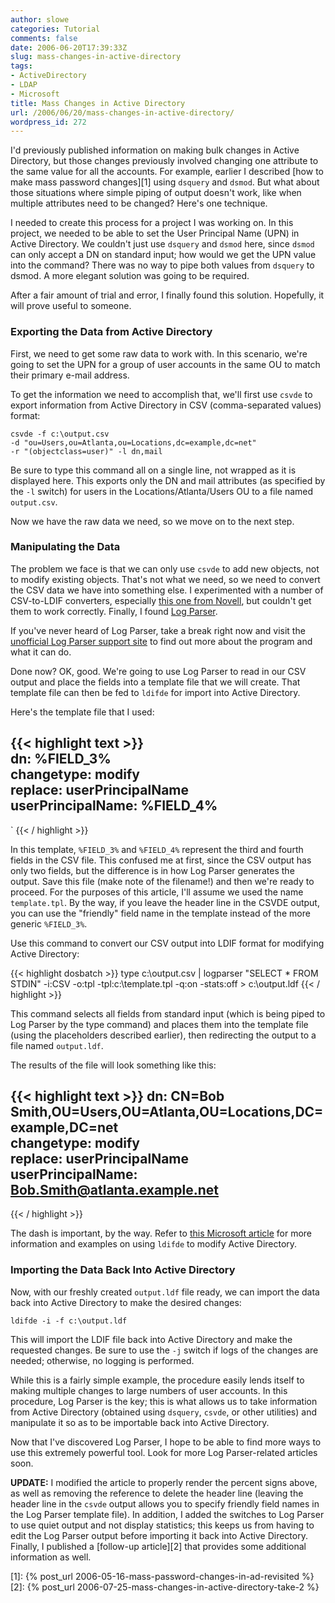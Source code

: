 ```yaml
---
author: slowe
categories: Tutorial
comments: false
date: 2006-06-20T17:39:33Z
slug: mass-changes-in-active-directory
tags:
- ActiveDirectory
- LDAP
- Microsoft
title: Mass Changes in Active Directory
url: /2006/06/20/mass-changes-in-active-directory/
wordpress_id: 272
---
```


I'd previously published information on making bulk changes in Active Directory, but those changes previously involved changing one attribute to the same value for all the accounts. For example, earlier I described [how to make mass password changes][1] using `dsquery` and `dsmod`. But what about those situations where simple piping of output doesn't work, like when multiple attributes need to be changed? Here's one technique.

I needed to create this process for a project I was working on. In this project, we needed to be able to set the User Principal Name (UPN) in Active Directory. We couldn't just use `dsquery` and `dsmod` here, since `dsmod` can only accept a DN on standard input; how would we get the UPN value into the command? There was no way to pipe both values from `dsquery` to dsmod. A more elegant solution was going to be required.

After a fair amount of trial and error, I finally found this solution. Hopefully, it will prove useful to someone.

### Exporting the Data from Active Directory

First, we need to get some raw data to work with. In this scenario, we're going to set the UPN for a group of user accounts in the same OU to match their primary e-mail address.

To get the information we need to accomplish that, we'll first use `csvde` to export information from Active Directory in CSV (comma-separated values) format:

	csvde -f c:\output.csv
	-d "ou=Users,ou=Atlanta,ou=Locations,dc=example,dc=net"
	-r "(objectclass=user)" -l dn,mail

Be sure to type this command all on a single line, not wrapped as it is displayed here. This exports only the DN and mail attributes (as specified by the `-l` switch) for users in the Locations/Atlanta/Users OU to a file named `output.csv`.

Now we have the raw data we need, so we move on to the next step.

### Manipulating the Data

The problem we face is that we can only use `csvde` to add new objects, not to modify existing objects. That's not what we need, so we need to convert the CSV data we have into something else. I experimented with a number of CSV-to-LDIF converters, especially [this one from Novell](http://www.novell.com/coolsolutions/tools/13658.html), but couldn't get them to work correctly. Finally, I found [Log Parser](http://www.microsoft.com/technet/scriptcenter/tools/logparser/default.mspx).

If you've never heard of Log Parser, take a break right now and visit the [unofficial Log Parser support site](http://www.logparser.com/) to find out more about the program and what it can do.

Done now? OK, good. We're going to use Log Parser to read in our CSV output and place the fields into a template file that we will create. That template file can then be fed to `ldifde` for import into Active Directory.

Here's the template file that I used:

{{< highlight text >}}
<LPBODY>  
dn: %FIELD_3%  
changetype: modify  
replace: userPrincipalName  
userPrincipalName: %FIELD_4%  
-  
</LPBODY>`
{{< / highlight >}}

In this template, `%FIELD_3%` and `%FIELD_4%` represent the third and fourth fields in the CSV file. This confused me at first, since the CSV output has only two fields, but the difference is in how Log Parser generates the output. Save this file (make note of the filename!) and then we're ready to proceed. For the purposes of this article, I'll assume we used the name `template.tpl`. By the way, if you leave the header line in the CSVDE output, you can use the "friendly" field name in the template instead of the more generic `%FIELD_3%`.

Use this command to convert our CSV output into LDIF format for modifying Active Directory:

{{< highlight dosbatch >}}
type c:\output.csv |
logparser "SELECT * FROM STDIN"
-i:CSV -o:tpl -tpl:c:\template.tpl -q:on -stats:off >
c:\output.ldf
{{< / highlight >}}

This command selects all fields from standard input (which is being piped to Log Parser by the type command) and places them into the template file (using the placeholders described earlier), then redirecting the output to a file named `output.ldf`.

The results of the file will look something like this:

{{< highlight text >}}
dn: CN=Bob Smith,OU=Users,OU=Atlanta,OU=Locations,DC=example,DC=net  
changetype: modify  
replace: userPrincipalName  
userPrincipalName: Bob.Smith@atlanta.example.net  
-
{{< / highlight >}}

The dash is important, by the way. Refer to [this Microsoft article](http://www.microsoft.com/technet/prodtechnol/windows2000serv/technologies/activedirectory/howto/bulkstep.mspx) for more information and examples on using `ldifde` to modify Active Directory.

### Importing the Data Back Into Active Directory

Now, with our freshly created `output.ldf` file ready, we can import the data back into Active Directory to make the desired changes:

	ldifde -i -f c:\output.ldf

This will import the LDIF file back into Active Directory and make the requested changes. Be sure to use the `-j` switch if logs of the changes are needed; otherwise, no logging is performed.

While this is a fairly simple example, the procedure easily lends itself to making multiple changes to large numbers of user accounts. In this procedure, Log Parser is the key; this is what allows us to take information from Active Directory (obtained using `dsquery`, `csvde`, or other utilities) and manipulate it so as to be importable back into Active Directory.

Now that I've discovered Log Parser, I hope to be able to find more ways to use this extremely powerful tool. Look for more Log Parser-related articles soon.

**UPDATE:** I modified the article to properly render the percent signs above, as well as removing the reference to delete the header line (leaving the header line in the `csvde` output allows you to specify friendly field names in the Log Parser template file). In addition, I added the switches to Log Parser to use quiet output and not display statistics; this keeps us from having to edit the Log Parser output before importing it back into Active Directory. Finally, I published a [follow-up article][2] that provides some additional information as well.

[1]: {% post_url 2006-05-16-mass-password-changes-in-ad-revisited %}
[2]: {% post_url 2006-07-25-mass-changes-in-active-directory-take-2 %}
